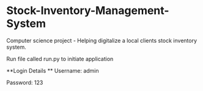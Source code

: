 # Stock-Inventory-Management-System
Computer science project - Helping digitalize a local clients stock inventory system. 

Run file called run.py to initiate application

**Login Details
**
Username: admin

Password: 123
